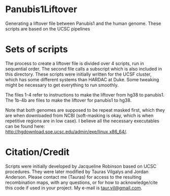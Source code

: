 # Panubis1Liftover
Generating a liftover file between Panubis1 and the human genome. These scripts are based on the UCSC pipelines

# Sets of scripts
The process to create a liftover file is divided over 4 scripts, run in sequential order. The second file calls a subscript which is also included in this directory. These scripts were initially written for the UCSF cluster, which has some different systems than HARDAC at Duke. Some tweaking might be necessary to get everything to run smoothly.

The files 1-4 refer to instructions to make the liftover from hg38 to panubis1. The 1b-4b are files to make the liftover for panubis1 to hg38. 
 
Note that both genomes are supposed to be repeat masked first, which they are when downloaded from NCBI (soft-masking is okay, which is when repetitive regions are in low case). I believe all the necessary executables can be found here: http://hgdownload.soe.ucsc.edu/admin/exe/linux.x86_64/.
 
# Citation/Credit
Scripts were initially developed by Jacqueline Robinson based on UCSC procedures. They were later modified by Tauras Vilgalys and Jordan Anderson. Please contact me (Tauras) for access to the resulting recombination maps, with any questions, or for how to acknowledge/cite this code if used in your project. My e-mail is taur.vil@gmail.com. 
